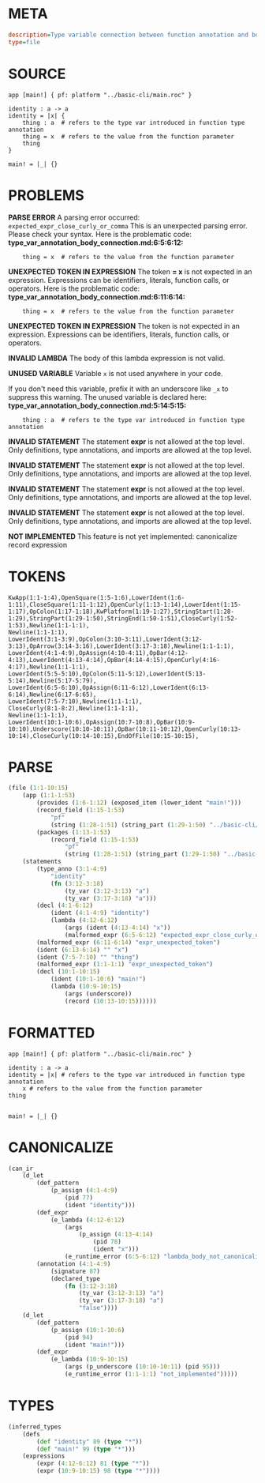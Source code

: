 # META
~~~ini
description=Type variable connection between function annotation and body
type=file
~~~
# SOURCE
~~~roc
app [main!] { pf: platform "../basic-cli/main.roc" }

identity : a -> a
identity = |x| {
    thing : a  # refers to the type var introduced in function type annotation
    thing = x  # refers to the value from the function parameter
    thing
}

main! = |_| {}
~~~
# PROBLEMS
**PARSE ERROR**
A parsing error occurred: `expected_expr_close_curly_or_comma`
This is an unexpected parsing error. Please check your syntax.
Here is the problematic code:
**type_var_annotation_body_connection.md:6:5:6:12:**
```roc
    thing = x  # refers to the value from the function parameter
```


**UNEXPECTED TOKEN IN EXPRESSION**
The token **= x** is not expected in an expression.
Expressions can be identifiers, literals, function calls, or operators.
Here is the problematic code:
**type_var_annotation_body_connection.md:6:11:6:14:**
```roc
    thing = x  # refers to the value from the function parameter
```


**UNEXPECTED TOKEN IN EXPRESSION**
The token  is not expected in an expression.
Expressions can be identifiers, literals, function calls, or operators.

**INVALID LAMBDA**
The body of this lambda expression is not valid.

**UNUSED VARIABLE**
Variable ``x`` is not used anywhere in your code.

If you don't need this variable, prefix it with an underscore like `_x` to suppress this warning.
The unused variable is declared here:
**type_var_annotation_body_connection.md:5:14:5:15:**
```roc
    thing : a  # refers to the type var introduced in function type annotation
```


**INVALID STATEMENT**
The statement **expr** is not allowed at the top level.
Only definitions, type annotations, and imports are allowed at the top level.

**INVALID STATEMENT**
The statement **expr** is not allowed at the top level.
Only definitions, type annotations, and imports are allowed at the top level.

**INVALID STATEMENT**
The statement **expr** is not allowed at the top level.
Only definitions, type annotations, and imports are allowed at the top level.

**INVALID STATEMENT**
The statement **expr** is not allowed at the top level.
Only definitions, type annotations, and imports are allowed at the top level.

**NOT IMPLEMENTED**
This feature is not yet implemented: canonicalize record expression

# TOKENS
~~~zig
KwApp(1:1-1:4),OpenSquare(1:5-1:6),LowerIdent(1:6-1:11),CloseSquare(1:11-1:12),OpenCurly(1:13-1:14),LowerIdent(1:15-1:17),OpColon(1:17-1:18),KwPlatform(1:19-1:27),StringStart(1:28-1:29),StringPart(1:29-1:50),StringEnd(1:50-1:51),CloseCurly(1:52-1:53),Newline(1:1-1:1),
Newline(1:1-1:1),
LowerIdent(3:1-3:9),OpColon(3:10-3:11),LowerIdent(3:12-3:13),OpArrow(3:14-3:16),LowerIdent(3:17-3:18),Newline(1:1-1:1),
LowerIdent(4:1-4:9),OpAssign(4:10-4:11),OpBar(4:12-4:13),LowerIdent(4:13-4:14),OpBar(4:14-4:15),OpenCurly(4:16-4:17),Newline(1:1-1:1),
LowerIdent(5:5-5:10),OpColon(5:11-5:12),LowerIdent(5:13-5:14),Newline(5:17-5:79),
LowerIdent(6:5-6:10),OpAssign(6:11-6:12),LowerIdent(6:13-6:14),Newline(6:17-6:65),
LowerIdent(7:5-7:10),Newline(1:1-1:1),
CloseCurly(8:1-8:2),Newline(1:1-1:1),
Newline(1:1-1:1),
LowerIdent(10:1-10:6),OpAssign(10:7-10:8),OpBar(10:9-10:10),Underscore(10:10-10:11),OpBar(10:11-10:12),OpenCurly(10:13-10:14),CloseCurly(10:14-10:15),EndOfFile(10:15-10:15),
~~~
# PARSE
~~~clojure
(file (1:1-10:15)
	(app (1:1-1:53)
		(provides (1:6-1:12) (exposed_item (lower_ident "main!")))
		(record_field (1:15-1:53)
			"pf"
			(string (1:28-1:51) (string_part (1:29-1:50) "../basic-cli/main.roc")))
		(packages (1:13-1:53)
			(record_field (1:15-1:53)
				"pf"
				(string (1:28-1:51) (string_part (1:29-1:50) "../basic-cli/main.roc")))))
	(statements
		(type_anno (3:1-4:9)
			"identity"
			(fn (3:12-3:18)
				(ty_var (3:12-3:13) "a")
				(ty_var (3:17-3:18) "a")))
		(decl (4:1-6:12)
			(ident (4:1-4:9) "identity")
			(lambda (4:12-6:12)
				(args (ident (4:13-4:14) "x"))
				(malformed_expr (6:5-6:12) "expected_expr_close_curly_or_comma")))
		(malformed_expr (6:11-6:14) "expr_unexpected_token")
		(ident (6:13-6:14) "" "x")
		(ident (7:5-7:10) "" "thing")
		(malformed_expr (1:1-1:1) "expr_unexpected_token")
		(decl (10:1-10:15)
			(ident (10:1-10:6) "main!")
			(lambda (10:9-10:15)
				(args (underscore))
				(record (10:13-10:15))))))
~~~
# FORMATTED
~~~roc
app [main!] { pf: platform "../basic-cli/main.roc" }

identity : a -> a
identity = |x| # refers to the type var introduced in function type annotation
	x # refers to the value from the function parameter
thing


main! = |_| {}
~~~
# CANONICALIZE
~~~clojure
(can_ir
	(d_let
		(def_pattern
			(p_assign (4:1-4:9)
				(pid 77)
				(ident "identity")))
		(def_expr
			(e_lambda (4:12-6:12)
				(args
					(p_assign (4:13-4:14)
						(pid 78)
						(ident "x")))
				(e_runtime_error (6:5-6:12) "lambda_body_not_canonicalized")))
		(annotation (4:1-4:9)
			(signature 87)
			(declared_type
				(fn (3:12-3:18)
					(ty_var (3:12-3:13) "a")
					(ty_var (3:17-3:18) "a")
					"false"))))
	(d_let
		(def_pattern
			(p_assign (10:1-10:6)
				(pid 94)
				(ident "main!")))
		(def_expr
			(e_lambda (10:9-10:15)
				(args (p_underscore (10:10-10:11) (pid 95)))
				(e_runtime_error (1:1-1:1) "not_implemented")))))
~~~
# TYPES
~~~clojure
(inferred_types
	(defs
		(def "identity" 89 (type "*"))
		(def "main!" 99 (type "*")))
	(expressions
		(expr (4:12-6:12) 81 (type "*"))
		(expr (10:9-10:15) 98 (type "*"))))
~~~